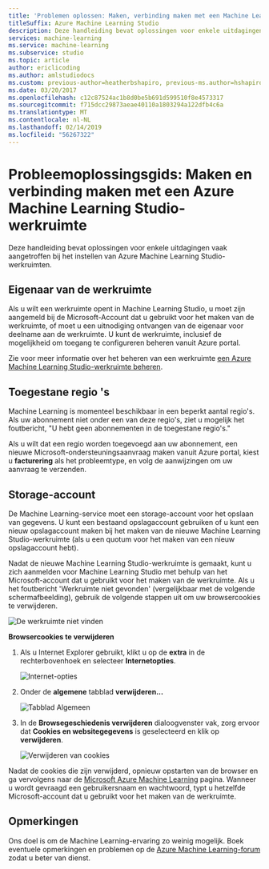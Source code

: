 ```yaml
---
title: 'Problemen oplossen: Maken, verbinding maken met een Machine Learning Studio-werkruimte'
titleSuffix: Azure Machine Learning Studio
description: Deze handleiding bevat oplossingen voor enkele uitdagingen vaak aangetroffen bij het instellen van Azure Machine Learning Studio-werkruimten.
services: machine-learning
ms.service: machine-learning
ms.subservice: studio
ms.topic: article
author: ericlicoding
ms.author: amlstudiodocs
ms.custom: previous-author=heatherbshapiro, previous-ms.author=hshapiro
ms.date: 03/20/2017
ms.openlocfilehash: c12c87524ac1b8d0be5b691d599510f8e4573317
ms.sourcegitcommit: f715dcc29873aeae40110a1803294a122dfb4c6a
ms.translationtype: MT
ms.contentlocale: nl-NL
ms.lasthandoff: 02/14/2019
ms.locfileid: "56267322"
---
```

# <a name="troubleshooting-guide-create-and-connect-to-an-azure-machine-learning-studio-workspace"></a>Probleemoplossingsgids: Maken en verbinding maken met een Azure Machine Learning Studio-werkruimte
Deze handleiding bevat oplossingen voor enkele uitdagingen vaak aangetroffen bij het instellen van Azure Machine Learning Studio-werkruimten.



## <a name="workspace-owner"></a>Eigenaar van de werkruimte
Als u wilt een werkruimte opent in Machine Learning Studio, u moet zijn aangemeld bij de Microsoft-Account dat u gebruikt voor het maken van de werkruimte, of moet u een uitnodiging ontvangen van de eigenaar voor deelname aan de werkruimte. U kunt de werkruimte, inclusief de mogelijkheid om toegang te configureren beheren vanuit Azure portal.

Zie voor meer informatie over het beheren van een werkruimte [een Azure Machine Learning Studio-werkruimte beheren].

[Een Azure Machine Learning Studio-werkruimte beheren]: manage-workspace.md

## <a name="allowed-regions"></a>Toegestane regio 's
Machine Learning is momenteel beschikbaar in een beperkt aantal regio's. Als uw abonnement niet onder een van deze regio's, ziet u mogelijk het foutbericht, "U hebt geen abonnementen in de toegestane regio's."

Als u wilt dat een regio worden toegevoegd aan uw abonnement, een nieuwe Microsoft-ondersteuningsaanvraag maken vanuit Azure portal, kiest u **facturering** als het probleemtype, en volg de aanwijzingen om uw aanvraag te verzenden.

## <a name="storage-account"></a>Storage-account
De Machine Learning-service moet een storage-account voor het opslaan van gegevens. U kunt een bestaand opslagaccount gebruiken of u kunt een nieuw opslagaccount maken bij het maken van de nieuwe Machine Learning Studio-werkruimte (als u een quotum voor het maken van een nieuw opslagaccount hebt).

Nadat de nieuwe Machine Learning Studio-werkruimte is gemaakt, kunt u zich aanmelden voor Machine Learning Studio met behulp van het Microsoft-account dat u gebruikt voor het maken van de werkruimte. Als u het foutbericht 'Werkruimte niet gevonden' (vergelijkbaar met de volgende schermafbeelding), gebruik de volgende stappen uit om uw browsercookies te verwijderen.

![De werkruimte niet vinden][screen3]

**Browsercookies te verwijderen**

1. Als u Internet Explorer gebruikt, klikt u op de **extra** in de rechterbovenhoek en selecteer **Internetopties**.  

   ![Internet-opties][screen4]

2. Onder de **algemene** tabblad **verwijderen...**

   ![Tabblad Algemeen][screen5]

3. In de **Browsegeschiedenis verwijderen** dialoogvenster vak, zorg ervoor dat **Cookies en websitegegevens** is geselecteerd en klik op **verwijderen**.

   ![Verwijderen van cookies][screen6]

Nadat de cookies die zijn verwijderd, opnieuw opstarten van de browser en ga vervolgens naar de [Microsoft Azure Machine Learning](https://studio.azureml.net) pagina. Wanneer u wordt gevraagd een gebruikersnaam en wachtwoord, typt u hetzelfde Microsoft-account dat u gebruikt voor het maken van de werkruimte.

## <a name="comments"></a>Opmerkingen

Ons doel is om de Machine Learning-ervaring zo weinig mogelijk. Boek eventuele opmerkingen en problemen op de [Azure Machine Learning-forum](https://social.msdn.microsoft.com/Forums/windowsazure/home?forum=MachineLearning) zodat u beter van dienst.

[screen1]:media/troubleshooting-creating-ml-workspace/screen1.png
[screen2]:media/troubleshooting-creating-ml-workspace/screen2.png
[screen3]:media/troubleshooting-creating-ml-workspace/screen3.png
[screen4]:media/troubleshooting-creating-ml-workspace/screen4.png
[screen5]:media/troubleshooting-creating-ml-workspace/screen5.png
[screen6]:media/troubleshooting-creating-ml-workspace/screen6.png
